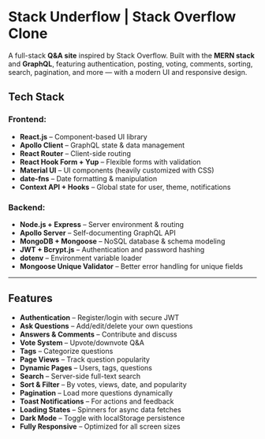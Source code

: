 # Stack Underflow | Stack Overflow Clone         
            
A full-stack **Q&A site** inspired by Stack Overflow. Built with the **MERN stack** and **GraphQL**, featuring authentication, posting, voting, comments, sorting, search, pagination, and more — with a modern UI and responsive design.

## Tech Stack     
  
### Frontend:
- **React.js** – Component-based UI library  
- **Apollo Client** – GraphQL state & data management  
- **React Router** – Client-side routing  
- **React Hook Form + Yup** – Flexible forms with validation  
- **Material UI** – UI components (heavily customized with CSS)  
- **date-fns** – Date formatting & manipulation  
- **Context API + Hooks** – Global state for user, theme, notifications  

### Backend:
- **Node.js + Express** – Server environment & routing  
- **Apollo Server** – Self-documenting GraphQL API  
- **MongoDB + Mongoose** – NoSQL database & schema modeling  
- **JWT + Bcrypt.js** – Authentication and password hashing  
- **dotenv** – Environment variable loader  
- **Mongoose Unique Validator** – Better error handling for unique fields  

---

##  Features

- **Authentication** – Register/login with secure JWT  
- **Ask Questions** – Add/edit/delete your own questions  
- **Answers & Comments** – Contribute and discuss  
- **Vote System** – Upvote/downvote Q&A  
- **Tags** – Categorize questions  
- **Page Views** – Track question popularity  
- **Dynamic Pages** – Users, tags, questions  
- **Search** – Server-side full-text search  
- **Sort & Filter** – By votes, views, date, and popularity  
- **Pagination** – Load more questions dynamically  
- **Toast Notifications** – For actions and feedback  
- **Loading States** – Spinners for async data fetches  
- **Dark Mode** – Toggle with localStorage persistence  
- **Fully Responsive** – Optimized for all screen sizes
